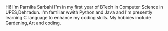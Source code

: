 Hi!
I'm Parnika Sarbahi
I'm in my first year of BTech in Computer Science in UPES,Dehradun.
I'm familiar wwith Python and Java and I'm presently learning C language to enhance my coding skills.
My hobbies include Gardening,Art and coding.

